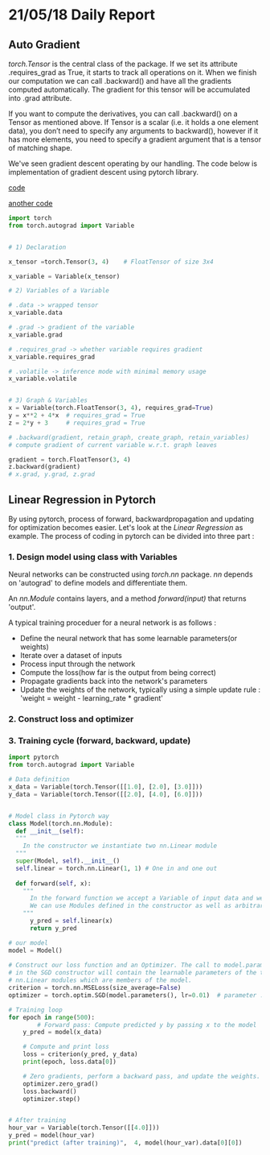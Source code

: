 # 21/05/18 Daily Report

## Auto Gradient

*torch.Tensor* is the central class of the package. If we set its attribute .requires_grad as True, it starts to track all operations on it. When we finish our computation we can call .backward() and have all the gradients computed automatically. The gradient for this tensor will be accumulated into .grad attribute.

If you want to compute the derivatives, you can call .backward() on a Tensor as mentioned above. If Tensor is a scalar (i.e. it holds a one element data), you don’t need to specify any arguments to backward(), however if it has more elements, you need to specify a gradient argument that is a tensor of matching shape.


We've seen gradient descent operating by our handling. The code below is implementation of gradient descent using pytorch library.


[code](./codes/variableAutograd.py)

[another code](https://github.com/hunkim/PyTorchZeroToAll/blob/master/03_auto_gradient.py)
```python
import torch
from torch.autograd import Variable


# 1) Declaration

x_tensor =torch.Tensor(3, 4)    # FloatTensor of size 3x4

x_variable = Variable(x_tensor)

# 2) Variables of a Variable

# .data -> wrapped tensor
x_variable.data

# .grad -> gradient of the variable
x_variable.grad

# .requires_grad -> whether variable requires gradient
x_variable.requires_grad

# .volatile -> inference mode with minimal memory usage
x_variable.volatile


# 3) Graph & Variables
x = Variable(torch.FloatTensor(3, 4), requires_grad=True)
y = x**2 + 4*x  # requires_grad = True
z = 2*y + 3     # requires_grad = True

# .backward(gradient, retain_graph, create_graph, retain_variables)
# compute gradient of current variable w.r.t. graph leaves

gradient = torch.FloatTensor(3, 4)
z.backward(gradient)
# x.grad, y.grad, z.grad


```

## Linear Regression in Pytorch

By using pytorch, process of forward, backwardpropagation and updating for optimization becomes easier.
Let's look at the *Linear Regression* as example. The process of coding in pytorch can be divided into three part :

### 1. Design model using class with Variables
Neural networks can be constructed using *torch.nn* package.
*nn* depends on 'autograd' to define models and differentiate them.

An *nn.Module* contains layers, and a method *forward(input)* that returns 'output'.

A typical training proceduer for a neural network is as follows :
- Define the neural network that has some learnable parameters(or weights)
- Iterate over a dataset of inputs
- Process input through the network
- Compute the loss(how far is the output from being correct)
- Propagate gradients back into the network's parameters
- Update the weights of the network, typically using a simple update rule :
'weight = weight - learning_rate * gradient'

### 2. Construct loss and optimizer

### 3. Training cycle (forward, backward, update)


```python
import pytorch
from torch.autograd import Variable

# Data definition
x_data = Variable(torch.Tensor([[1.0], [2.0], [3.0]]))
y_data = Variable(torch.Tensor([[2.0], [4.0], [6.0]]))


# Model class in Pytorch way
class Model(torch.nn.Module):
  def __init__(self):
  """
    In the constructor we instantiate two nn.Linear module
  """
  super(Model, self).__init__()
  self.linear = torch.nn.Linear(1, 1) # One in and one out
  
  def forward(self, x):
    """
      In the forward function we accept a Variable of input data and we must return a Variable of output data.
      We can use Modules defined in the constructor as well as arbitrary operators on Variables.   
    """
      y_pred = self.linear(x)
      return y_pred

# our model
model = Model()
  
# Construct our loss function and an Optimizer. The call to model.parameters()
# in the SGD constructor will contain the learnable parameters of the two
# nn.Linear modules which are members of the model.
criterion = torch.nn.MSELoss(size_average=False)
optimizer = torch.optim.SGD(model.parameters(), lr=0.01)  # parameter : (what need to be updated, learning_rate)

# Training loop
for epoch in range(500):
        # Forward pass: Compute predicted y by passing x to the model
    y_pred = model(x_data)

    # Compute and print loss
    loss = criterion(y_pred, y_data)
    print(epoch, loss.data[0])

    # Zero gradients, perform a backward pass, and update the weights.
    optimizer.zero_grad()
    loss.backward()
    optimizer.step()


# After training
hour_var = Variable(torch.Tensor([[4.0]]))
y_pred = model(hour_var)
print("predict (after training)",  4, model(hour_var).data[0][0])
```




